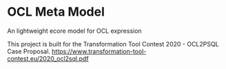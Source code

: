 # OCL Meta Model
 An lightweight ecore model for OCL expression

This project is built for the Transformation Tool Contest 2020 - OCL2PSQL Case Proposal.
https://www.transformation-tool-contest.eu/2020_ocl2sql.pdf
